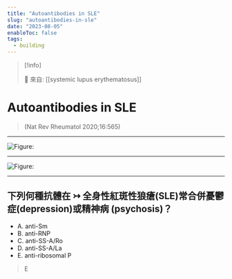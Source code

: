 ```yaml
---
title: "Autoantibodies in SLE"
slug: "autoantibodies-in-sle"
date: "2023-08-05"
enableToc: false
tags:
  - building
---
```


> [!info]
>
> 🌱 來自: [[systemic lupus erythematosus]]

# Autoantibodies in SLE

> (Nat Rev Rheumatol 2020;16:565)

---

![Figure: ](https://i.imgur.com/6cbTMCW.png)

---

![Figure: ](https://i.imgur.com/s2NA2Dl.png)

---

## 下列何種抗體在 ↣ 全身性紅斑性狼瘡(SLE)常合併憂鬱症(depression)或精神病 (psychosis)？

- A. anti-Sm
- B. anti-RNP
- C. anti-SS-A/Ro
- D. anti-SS-A/La
- E. anti-ribosomal P

> E
